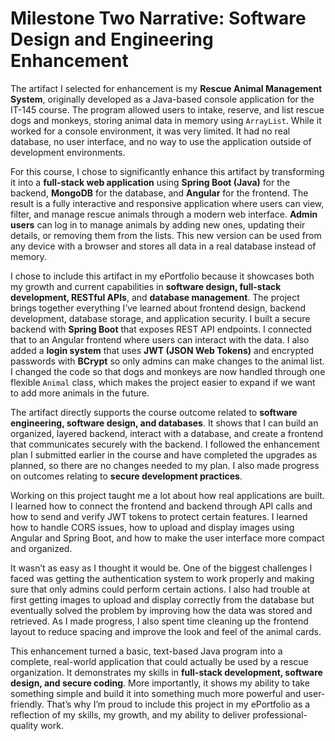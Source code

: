 # Milestone Two Narrative: Software Design and Engineering Enhancement

The artifact I selected for enhancement is my **Rescue Animal Management System**, originally developed as a Java-based console application for the IT-145 course. The program allowed users to intake, reserve, and list rescue dogs and monkeys, storing animal data in memory using `ArrayList`. While it worked for a console environment, it was very limited. It had no real database, no user interface, and no way to use the application outside of development environments.

For this course, I chose to significantly enhance this artifact by transforming it into a **full-stack web application** using **Spring Boot (Java)** for the backend, **MongoDB** for the database, and **Angular** for the frontend. The result is a fully interactive and responsive application where users can view, filter, and manage rescue animals through a modern web interface. **Admin users** can log in to manage animals by adding new ones, updating their details, or removing them from the lists. This new version can be used from any device with a browser and stores all data in a real database instead of memory.

I chose to include this artifact in my ePortfolio because it showcases both my growth and current capabilities in **software design, full-stack development, RESTful APIs**, and **database management**. The project brings together everything I’ve learned about frontend design, backend development, database storage, and application security. I built a secure backend with **Spring Boot** that exposes REST API endpoints. I connected that to an Angular frontend where users can interact with the data. I also added a **login system** that uses **JWT (JSON Web Tokens)** and encrypted passwords with **BCrypt** so only admins can make changes to the animal list. I changed the code so that dogs and monkeys are now handled through one flexible `Animal` class, which makes the project easier to expand if we want to add more animals in the future.

The artifact directly supports the course outcome related to **software engineering, software design, and databases**. It shows that I can build an organized, layered backend, interact with a database, and create a frontend that communicates securely with the backend. I followed the enhancement plan I submitted earlier in the course and have completed the upgrades as planned, so there are no changes needed to my plan. I also made progress on outcomes relating to **secure development practices**.

Working on this project taught me a lot about how real applications are built. I learned how to connect the frontend and backend through API calls and how to send and verify JWT tokens to protect certain features. I learned how to handle CORS issues, how to upload and display images using Angular and Spring Boot, and how to make the user interface more compact and organized.

It wasn’t as easy as I thought it would be. One of the biggest challenges I faced was getting the authentication system to work properly and making sure that only admins could perform certain actions. I also had trouble at first getting images to upload and display correctly from the database but eventually solved the problem by improving how the data was stored and retrieved. As I made progress, I also spent time cleaning up the frontend layout to reduce spacing and improve the look and feel of the animal cards.

This enhancement turned a basic, text-based Java program into a complete, real-world application that could actually be used by a rescue organization. It demonstrates my skills in **full-stack development, software design, and secure coding**. More importantly, it shows my ability to take something simple and build it into something much more powerful and user-friendly. That’s why I’m proud to include this project in my ePortfolio as a reflection of my skills, my growth, and my ability to deliver professional-quality work.
